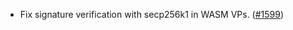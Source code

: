 - Fix signature verification with secp256k1 in WASM VPs.
  ([\#1599](https://github.com/anoma/namada/pull/1599))